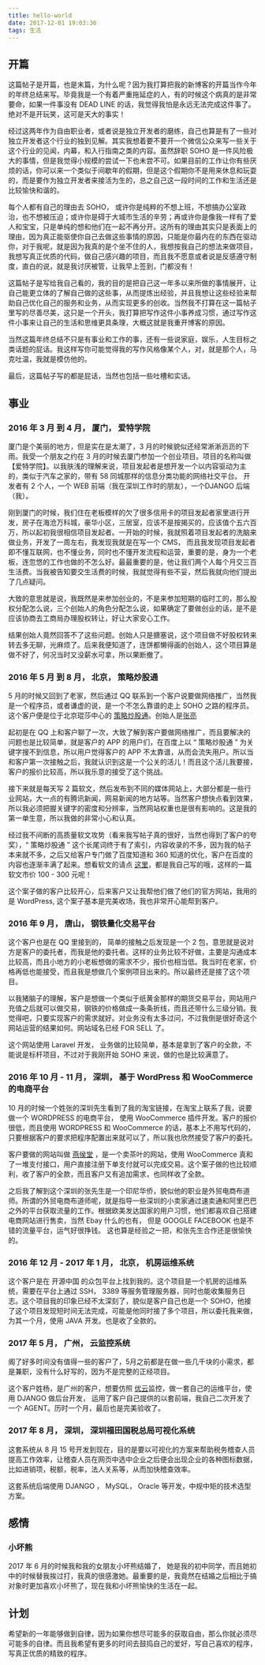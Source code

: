 ```yaml
---
title: hello-world
date: 2017-12-01 19:03:36
tags: 生活
---
```


## 开篇

这篇帖子是开篇，也是末篇，为什么呢？因为我打算把我的新博客的开篇当作今年的年终总结来写。毕竟我是一个有着严重拖延症的人，有的时候这个病真的是非常要命，如果一件事没有 DEAD LINE 的话，我觉得我怕是永远无法完成这件事了。绝对不是开玩笑，这可是天大的事实！

经过这两年作为自由职业者，或者说是独立开发者的磨练，自己也算是有了一些对独立开发者这个行业的独到见解。其实我想着要不要开一个微信公众来写一些关于这个行业的见闻，内幕，和入行指南之类的内容。虽然辞职 SOHO 是一件风险极大的事情，但是我觉得小规模的尝试一下也未尝不可。如果目前的工作让你有些厌烦的话，你可以来一个类似于间歇年的假期，但是这个假期你不是用来休息和玩耍的，而是要作为独立开发者来接活为生的，总之自己这一段时间的工作和生活还是比较愉快和谐的。

每个人都有自己的理由去 SOHO， 或许你是纯粹的不想上班，不想搞办公室政治，也不想被压迫；或许你是碍于大城市生活的辛劳；再或许你是像我一样有了爱人和宝宝，只是单纯的想和他们在一起不再分开。这所有的理由其实只是表面上的理由，因为真正能驱使你自己去做这些事情的原因，只能是你最内在的东西在驱动你，对于我呢，就是因为我真的是个坐不住的人，我想按我自己的想法来做项目，我想写真正优质的代码，做自己感兴趣的项目，而且我不愿意或者说是反感遵守制度，直白的说，就是我讨厌被管，让我早上签到，门都没有！

这篇帖子是写给我自己看的，我的目的是把自己这一年多以来所做的事情展开，让自己能更立体的了解自己做的这些事，从而提炼出经验，并且我想让这些经验来帮助自己优化自己的服务和业务，从而实现更多的创收。当然我不打算在这一篇帖子里写的尽善尽美，这只是一个开头，我打算把写作这件小事养成习惯，通过写作这件小事来让自己的生活和思维更具条理，大概这就是我重开博客的原因。

当然这篇年终总结不只是有事业和工作的事，还有一些说家庭，娱乐，人生目标之类话题的屁话。我这样写你可能觉得我的写作风格像某个人，对，就是那个人，马克吐温，我就是模仿他的。

最后，这篇帖子写的都是屁话，当然也包括一些吐槽和实话。

## 事业

### 2016 年 3 月 到 4 月， 厦门， 爱特学院

厦门是个美丽的地方，但是实在是太潮了，3 月的时候貌似还经常淅淅沥沥的下雨。我受一个朋友之约在 3 月的时候去厦门参加一个创业项目。项目的名称叫做 【爱特学院】。以我肤浅的理解来说，项目发起者是想开发一个以内容驱动为主的，类似于汽车之家的，带有 58 同城那样的信息分类功能的网络社交平台。 开发者有 2 个人，一个 WEB 前端（我在深圳工作时的朋友），一个DJANGO 后端（我）。

刚到厦门的时候，我们住在老板模样的欠了很多信用卡的项目发起者家里进行开发，房子在海沧万科城，豪华小区，三居室，应该不是按揭买的，应该值个五六百万，所以起初我很相信项目发起者。一开始的时候，我就照着项目发起者的洗脑来做业务，开发了一周左右，我发现我就是在写一个 CMS， 而且我发现项目发起者即不懂互联网，也不懂业务，同时也不懂开发流程和运营，重要的是，身为一个老板，连忽悠的工作也做的不怎么好。最最重要的是，他让我们两个人每个月交三百生活费。当我被告知要交生活费的时候，我就觉得有些不妥，然后我就向他们提出了几点疑问。

大致的意思就是说，我既然是来参加创业的，不是来参加短期的临时工的，那么股权分配怎么说，三个创始人的角色分配怎么说，如果确定了要做创业的话，是不是应该协商去工商局办理股权转让，好让大家安心工作。

结果创始人竟然回答不了这些问题。创始人只是搪塞说，这个项目做不好股权转来转去多无聊，光麻烦了。后来我便知道了，连饼都懒得画的创始人，这个项目算是做不好了，何况当时又没薪水可拿，所以果断撤了。

### 2016 年 5 月 到 8 月， 北京， 策略炒股通
 
 5 月的时候又回到了老家，然后通过 QQ 联系到一个客户说要做网络推广，当然我是一个程序员，或者谦虚的说，是一个不怎么靠谱的走上 SOHO 之路的程序员。这个客户便是位于北京琨莎中心的 [策略炒股通](http://www.celuechaogu.com/)。创始人是[张亮](https://baike.baidu.com/item/%E5%BC%A0%E4%BA%AE/3205657?fr=aladdin)

 起初是在 QQ 上和客户聊了一次，大致了解到客户要做网络推广，而且要解决的问题也是比较简单，就是客户的 APP 的用户们，在百度上以 “ 策略炒股通 ” 为关键字搜不到信息，所以用户觉得客户的 APP 不太靠谱，从而会流失用户。所以当和客户第一次接触之后，我就认识到这是一个公关的活儿！而且这个活儿我要接，客户的报价比较高，所以我乐意的接受了这个挑战。

 接下来就是每天写 2 篇软文，然后发布到不同的媒体网站上，大部分都是一些行业网站，大一点的有腾讯新闻，网易新闻的地方站等。当然客户想快点看到效果，所以我必须把握关键字的密度和分辨率，当然网站权重也是很有影响的。这是我的第一单生意，所以我做的非常小心和认真。

 经过我不间断的高质量软文攻势（看来我写帖子真的很好，当然也得到了客户的夸奖），“ 策略炒股通 ” 这个长尾词终于有了索引，内容收录的不多，因为我的帖子本来就不多，之后又给客户专门做了百度知道和 360 知道的优化，客户在百度的内容也逐渐丰满了起来。想看软文的请点 [这里](http://finance.stockstar.com/CP2016050900003177.shtml)，都是我自己写的哦，这样的一篇软文市价 100 - 300 元呢！

这个案子做的客户比较开心，后来客户又让我帮他们做了他们的官方网站，我用的是 WordPress, 这个案子基本是完美收场，我也非常开心能帮到客户。

### 2016 年 9 月， 唐山， 钢铁量化交易平台

这个客户也是在 QQ 里接到的， 简单的接触之后发现是一个 2 包，意思就是说对方是客户的委托者，而我是他的委托者。这样的业务比较不好做，主要是沟通成本比较高，而且小地方的小老板想做的需求不少，报价也相当低。我当时在老家，价格再低也能接受，而且我是想做几个案例项目出来的。所以最终还是接了这个项目。

以我猪脑子的理解，客户是想做一个类似于纸黄金那样的期货交易平台，网站用户充值之后就可以做交易，钢铁的价格做成一条条折线，而且还带什么三级分销。我觉得吧，只要实现客户的需求就好。对业务没有太多过问，不过我倒是很好奇这个网站运营的结果如何。网站域名已经 FOR SELL 了。

这个网站使用 Laravel 开发， 业务做的比较简单，基本是拿到了客户的全款，不能说是标杆项目，不过对于我刚开始 SOHO 来说，做的也是比较满意了。

### 2016 年 10 月 - 11 月， 深圳， 基于 WordPress 和 WooCommerce 的电商平台

10 月的时候一个姓张的深圳先生看到了我的淘宝链接，在淘宝上联系了我，说要做一个 WORDPRESS 的电商平台， 使用 WooCommerce 插件开发。客户的报价很低，而且使用 WORDPRESS 和 WooCommerce 的话，基本上不用写代码的，只要根据客户的要求把程序配置出来就可以了，所以我也欣然接受了客户的委托。

客户要做的网站叫做 [燕侯堂](https://www.yanhou.com.tw/zh/) ，是一个卖茶叶的网站，使用 WooCommerce 真和了一堆支付接口，用户直接注册下单支付就可以完成交易。这个案子做的也比较顺利，收了客户的全款，而且客户又有追加需求，也同样收了全款。

之后我了解到这个深圳的张先生是一个印尼华侨，貌似他的职业是外贸电商布道师。所谓的外贸电商布道师呢，就是指导一些深圳的小卖家通过速卖通和阿里巴巴之外的平台获取流量的工作。根据欧美发达国家的用户习惯，他们都喜欢自己搭建电商网站进行售卖，当然 Ebay 什么的也有， 但是 GOOGLE FACEBOOK 也是不错的流量平台，运气好很挣钱。
这也算是经验之一把，和张先生合作还是很愉快的。


### 2016 年 12 月 - 2017 年 1 月， 北京， 机房运维系统

这个客户是在 开源中国 的众包平台上找到我的。这个项目是一个机房的运维系统，需要在平台上通过 SSH， 3389 等服务管理服务器，同时也能收集服务日志。这个项目我的印象已经不太深刻了，貌似是客户自己也是一个 SOHO，他接了这个项目发现短时间无法完成，可能是他同时接了多个项目，所以委托我来做，为其一个月，使用 JAVA 开发。也是收了全款的。

### 2017 年 5 月， 广州， 云监控系统

阁了好多时间没有值得一些的客户了，5月之前都是在做一些几千块的小需求，都是兼职，没有什么好写的，因为不是完整的正经项目。

这个客户姓杨，是广州的客户，想要仿照 [优云](https://www.uyun.cn/case.shtml)监控，做一套自己的运维平台，使用 DJANGO 做后台开发， 运用了客户自己提供的以套前端，我自己二次开发了一个 AGENT。历时一个月，最后也是完美验收了。

### 2017 年 8 月， 深圳， 深圳福田国税总局可视化系统

这套系统从 8 月 15 号开发到现在，目的是要以可视化的方案来帮助税务稽查人员提高工作效率，让稽查人员在网页中选中企业之后便会出现企业的各种图标数据，比如进销项，税额，税率，法人关系等，从而加快稽查效率。

这套系统后端使用 DJANGO ， MySQL， Oracle 等开发，中规中矩的技术选型方案。

## 感情

### 小坏熊

2017 年 6 月的时候我和我的女朋友小坏熊结婚了， 她是我的初中同学，而且她初中的时候替我挨过打，我真的很感激她。最重要的是，我竟然在结婚之后相比于搞对象时更加喜欢小坏熊了，现在我和小坏熊愉快的生活在一起。

## 计划

希望新的一年能够做到自律，因为如果你想尽可能多的获取自由，那么你就必须尽可能多的自律。而且我希望有更多的时间去鼓捣自己的爱好，写自己喜欢的程序，写真正优质的精致的程序。
